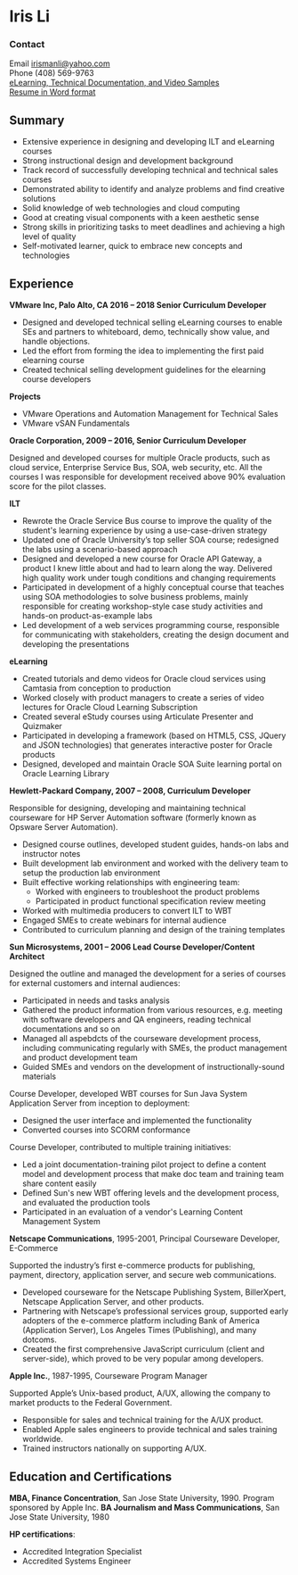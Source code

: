 
# Iris Li
### Contact
Email irismanli@yahoo.com<br>
Phone (408) 569-9763<br>
<a href="https://jamespwagner.github.io/IrisLi_Samples" target="_blank">eLearning, Technical Documentation, and Video Samples</a><br>
<a href="https://jamespwagner.github.io/Iris_Li_Resume.docx">Resume in Word format</a>

## Summary
* Extensive experience in designing and developing ILT and eLearning courses
* Strong instructional design and development background
* Track record of successfully developing technical and technical sales courses
* Demonstrated ability to identify and analyze problems and find creative solutions
* Solid knowledge of web technologies and cloud computing
* Good at creating visual components with a keen aesthetic sense 
* Strong skills in prioritizing tasks to meet deadlines and achieving a high level of quality
* Self-motivated learner, quick to embrace new concepts and technologies

## Experience
**VMware Inc, Palo Alto, CA	2016 – 2018	Senior Curriculum Developer**

* Designed and developed technical selling eLearning courses to enable SEs and partners to whiteboard, demo, technically show value, and handle objections.
* Led the effort from forming the idea to implementing the first paid elearning course
* Created technical selling development guidelines for the elearning course developers

**Projects**

* VMware Operations and Automation Management for Technical Sales
* VMware vSAN Fundamentals

**Oracle Corporation, 2009 – 2016, Senior Curriculum Developer**

Designed and developed courses for multiple Oracle products, such as cloud service, Enterprise Service Bus, SOA, web security, etc. All the courses I was responsible for development received above 90% evaluation score for the pilot classes.

**ILT**
* Rewrote the Oracle Service Bus course to improve the quality of the student's learning experience by using a use-case-driven strategy
* Updated one of Oracle University’s top seller SOA course; redesigned the labs using a scenario-based approach
* Designed and developed a new course for Oracle API Gateway, a product I knew little about and had to learn along the way. Delivered high quality work under tough conditions and changing requirements
* Participated in development of a highly conceptual course that teaches using SOA methodologies to solve business problems, mainly responsible for creating workshop-style case study activities and hands-on product-as-example labs
* Led development of a web services programming course, responsible for communicating with stakeholders, creating the design document and developing the presentations

**eLearning**
* Created tutorials and demo videos for Oracle cloud services using Camtasia from conception to production
* Worked closely with product managers to create a series of video lectures for Oracle Cloud Learning Subscription
* Created several eStudy courses using Articulate Presenter and Quizmaker
* Participated in developing a framework (based on HTML5, CSS, JQuery and JSON technologies) that generates interactive poster for Oracle products
* Designed, developed and maintain Oracle SOA Suite learning portal on Oracle Learning Library

**Hewlett-Packard Company, 2007 – 2008, Curriculum Developer**

Responsible for designing, developing and maintaining technical courseware for HP Server Automation software (formerly known as Opsware Server Automation).
* Designed course outlines, developed student guides, hands-on labs and instructor notes
* Built development lab environment and worked with the delivery team to setup the production lab environment
* Built effective working relationships with engineering team:
	* Worked with engineers to troubleshoot the product problems
	* Participated in product functional specification review meeting
* Worked with multimedia producers to convert ILT to WBT 
* Engaged SMEs to create webinars for internal audience
* Contributed to curriculum planning and design of the training templates

**Sun Microsystems, 2001 – 2006	Lead Course Developer/Content Architect**

Designed the outline and managed the development for a series of courses for external customers and internal audiences: 
* Participated in needs and tasks analysis 
* Gathered the product information from various resources, e.g. meeting with software developers and QA engineers, reading technical documentations and so on
* Managed all aspebdcts of the courseware development process, including communicating regularly with SMEs, the product management and product development team
* Guided SMEs and vendors on the development of instructionally-sound materials

Course Developer, developed WBT courses for Sun Java System Application Server from inception to deployment:
* Designed the user interface and implemented the functionality 
* Converted courses into SCORM conformance

Course Developer, contributed to multiple training initiatives:
* Led a joint documentation-training pilot project to define a content model and development process that make doc team and training team share content easily
* Defined Sun's new WBT offering levels and the development process, and evaluated the production tools
* Participated in an evaluation of a vendor's Learning Content Management System

**Netscape Communications**, 1995-2001, Principal Courseware Developer, E-Commerce

Supported the industry’s first e-commerce products for publishing, payment, directory, application server, and secure web communications.
* Developed courseware for the Netscape Publishing System, BillerXpert, Netscape Application Server, and other products.
* Partnering with Netscape’s professional services group, supported early adopters of the e-commerce platform including Bank of America (Application Server), Los Angeles Times (Publishing), and many dotcoms.
* Created the first comprehensive JavaScript curriculum (client and server-side), which proved to be very popular among developers.

**Apple Inc.**, 1987-1995, Courseware Program Manager

Supported Apple’s Unix-based product, A/UX, allowing the company to market products to the Federal Government.
* Responsible for sales and technical training for the A/UX product.
* Enabled Apple sales engineers to provide technical and sales training worldwide.
* Trained instructors nationally on supporting A/UX.

## Education and Certifications
**MBA, Finance Concentration**, San Jose State University, 1990. Program sponsored by Apple Inc. 
**BA Journalism and Mass Communications**, San Jose State University, 1980

**HP certifications**: 
* Accredited Integration Specialist
* Accredited Systems Engineer


